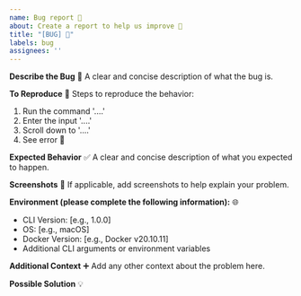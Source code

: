 ```yaml
---
name: Bug report 🐛
about: Create a report to help us improve 🚀
title: "[BUG] 🐞"
labels: bug
assignees: ''
---
```


<!-- Thank you for reporting an issue. 🙏 Please fill in the template below. -->

**Describe the Bug** 📝
A clear and concise description of what the bug is.

**To Reproduce** 🔄
Steps to reproduce the behavior:
1. Run the command '....'
2. Enter the input '....'
3. Scroll down to '....'
4. See error 🚨

**Expected Behavior** ✅
A clear and concise description of what you expected to happen.

**Screenshots** 📸
If applicable, add screenshots to help explain your problem.

**Environment (please complete the following information):** 🌐
- CLI Version: [e.g., 1.0.0]
- OS: [e.g., macOS]
- Docker Version: [e.g., Docker v20.10.11]
- Additional CLI arguments or environment variables

**Additional Context** ➕
Add any other context about the problem here.

**Possible Solution** 💡
<!-- Not obligatory, but suggest a fix/reason for the bug. -->
